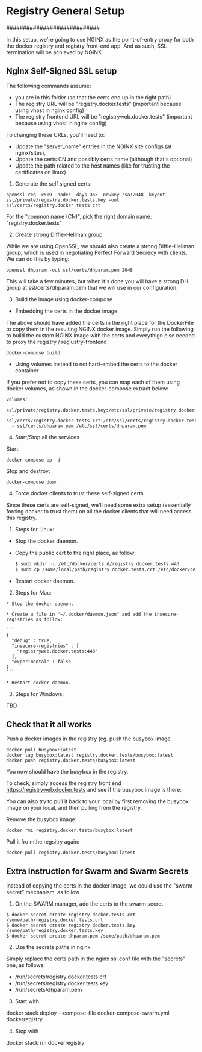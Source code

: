 # Registry General Setup
############################

In this setup, we're going to use NGINX as the point-of-entry proxy for both the docker registry and registry front-end app.
And as such, SSL termination will be achieved by NGINX.

## Nginx Self-Signed SSL setup

The following commands assume:
 * you are in this folder (so that the certs end up in the right path)
 * The registry URL will be "registry.docker.tests" (important because using vhost in nginx config)
 * The registry frontend URL will be "registryweb.docker.tests" (important because using vhost in nginx config)

To changing these URLs, you'll need to:
 * Update the "server_name" entries in the NGINX site configs (at nginx/sites), 
 * Update the certs CN and possibly certs name (although that's optional)
 * Update the path related to the host names (like for trusting the certificates on linux)
 
1. Generate the self signed certs:

```
openssl req -x509 -nodes -days 365 -newkey rsa:2048 -keyout ssl/private/registry.docker.tests.key -out ssl/certs/registry.docker.tests.crt
```

For the "common name (CN)", pick the right domain name: "registry.docker.tests"

2. Create strong Diffie-Hellman group

While we are using OpenSSL, we should also create a strong Diffie-Hellman group, which is used in negotiating Perfect Forward Secrecy with clients. 
We can do this by typing:

```
openssl dhparam -out ssl/certs/dhparam.pem 2048
```

This will take a few minutes, but when it's done you will have a strong DH group at ssl/certs/dhparam.pem that we will use in our configuration.

3. Build the image using docker-compose

 * Embedding the certs in the docker image
  
The above should have added the certs in the right place for the DockerFile to copy them in the resulting NGINX docker image.
Simply run the following to build the custom NGINX image with the certs and everythign else needed to proxy the registry / regiustry-frontend

```
docker-compose build
```

 * Using volumes instead to not hard-embed the certs to the docker container
   
If you prefer not to copy these certs, you can map each of them using docker volumes, as shown in the docker-compose extract below:

```
volumes:
  - ssl/private/registry.docker.tests.key:/etc/ssl/private/registry.docker.tests.key
  - ssl/certs/registry.docker.tests.crt:/etc/ssl/certs/registry.docker.tests.crt
  - ssl/certs/dhparam.pem:/etc/ssl/certs/dhparam.pem
```

4. Start/Stop all the services

Start:

```
docker-compose up -d
```

Stop and destroy:

```
docker-compose down
```

4. Force docker clients to trust these self-signed certs

Since these certs are self-signed, we'll need some extra setup (essentially forcing docker to trust them) on all the docker clients that will need access this registry.

  1. Steps for Linux:

  * Stop the docker daemon.
  
  * Copy the public cert to the right place, as follow:

    ```bash
    $ sudo mkdir -p /etc/docker/certs.d/registry.docker.tests:443
    $ sudo cp /some/local/path/registry.docker.tests.crt /etc/docker/certs.d/registry.docker.tests:443/ca.crt
    ```

  * Restart docker daemon.

  2. Steps for Mac:

    * Stop the docker daemon.

    * Create a file in "~/.docker/daemon.json" and add the insecure-registries as follow:
    
    ```
    {
      "debug" : true,
      "insecure-registries" : [
        "registryweb.docker.tests:443"
      ],
      "experimental" : false
    }
    ```

    * Restart docker daemon.

  3. Steps for Windows:
  
  TBD


## Check that it all works

Push a docker images in the registry (eg. push the busybox image

```
docker pull busybox:latest
docker tag busybox:latest registry.docker.tests/busybox:latest
docker push registry.docker.tests/busybox:latest
```

You now should have the busybox in the registry.

To check, simply access the registry front end https://registryweb.docker.tests and see if the busybox image is there:

You can also try to pull it back to your local by first removing the busybox image on your local, and then pulling from the registry.

Remove the busybox image:

```
docker rmi registry.docker.tests/busybox:latest
```

Pull it fro mthe regsitry again:
```
docker pull registry.docker.tests/busybox:latest
```

## Extra instruction for Swarm and Swarm Secrets

Instead of copying the certs in the docker image, we could use the "swarm secret" mechanism, as follow

1. On the SWARM manager, add the certs to the swarm secret

```
$ docker secret create registry.docker.tests.crt /some/path/registry.docker.tests.crt
$ docker secret create registry.docker.tests.key /some/path/registry.docker.tests.key
$ docker secret create dhparam.pem /some/path/dhparam.pem
```

2. Use the secrets paths in nginx

Simply replace the certs path in the nginx ssl.conf file with the "secrets" one, as follows:
 * /run/secrets/registry.docker.tests.crt
 * /run/secrets/registry.docker.tests.key
 * /run/secrets/dhparam.pem

3. Start with

docker stack deploy --compose-file docker-compose-swarm.yml dockerregistry

4. Stop with

docker stack rm dockerregistry